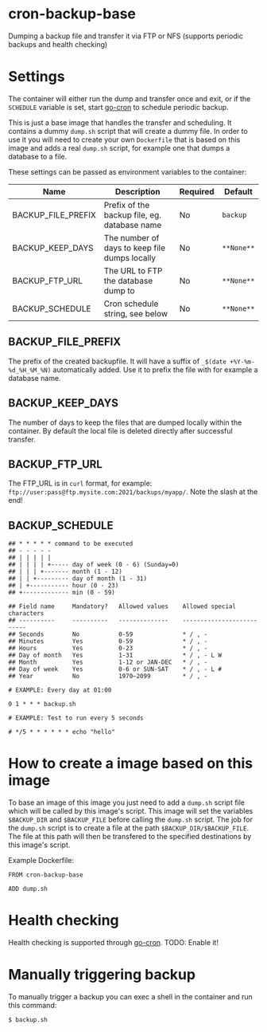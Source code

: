 # cron-backup-base

Dumping a backup file and transfer it via FTP or NFS (supports periodic backups and health checking)

# Settings

The container will either run the dump and transfer once and exit, or if the `SCHEDULE` variable is set, start [go-cron](https://github.com/odise/go-cron/releases) to schedule periodic backup.

This is just a base image that handles the transfer and scheduling. It contains a dummy `dump.sh` script that will create a dummy file. In order to use it you will need to create your own `Dockerfile` that is based on this image and adds a real `dump.sh` script, for example one that dumps a database to a file.

These settings can be passed as environment variables to the container:

| Name                      | Description                                   | Required  | Default    |
| ------------------------- | --------------------------------------------- | --------- | ---------- |
| BACKUP_FILE_PREFIX        | Prefix of the backup file, eg. database name  | No        | `backup`   |
| BACKUP_KEEP_DAYS          | The number of days to keep file dumps locally | No        | `**None**` |
| BACKUP_FTP_URL            | The URL to FTP the database dump to           | No        | `**None**` |
| BACKUP_SCHEDULE           | Cron schedule string, see below               | No        | `**None**` |

## BACKUP_FILE_PREFIX

The prefix of the created backupfile. It will have a suffix of `_$(date +%Y-%m-%d_%H_%M_%N)` automatically added. Use it to prefix the file with for example a database name.

## BACKUP_KEEP_DAYS

The number of days to keep the files that are dumped locally within the container. By default the local file is deleted directly after successful transfer.

## BACKUP_FTP_URL

The FTP_URL is in `curl` format, for example: `ftp://user:pass@ftp.mysite.com:2021/backups/myapp/`. Note the slash at the end!

## BACKUP_SCHEDULE

```
## * * * * * command to be executed
## - - - - -
## | | | | |
## | | | | +----- day of week (0 - 6) (Sunday=0)
## | | | +------- month (1 - 12)
## | | +--------- day of month (1 - 31)
## | +----------- hour (0 - 23)
## +------------- min (0 - 59)

## Field name     Mandatory?   Allowed values    Allowed special characters
## ----------     ----------   --------------    --------------------------
## Seconds        No           0-59              * / , -
## Minutes        Yes          0-59              * / , -
## Hours          Yes          0-23              * / , -
## Day of month   Yes          1-31              * / , - L W
## Month          Yes          1-12 or JAN-DEC   * / , -
## Day of week    Yes          0-6 or SUN-SAT    * / , - L #
## Year           No           1970–2099         * / , -

# EXAMPLE: Every day at 01:00

0 1 * * * backup.sh

# EXAMPLE: Test to run every 5 seconds

# */5 * * * * * * echo "hello"
```

# How to create a image based on this image

To base an image of this image you just need to add a `dump.sh` script file which will be called by this image's script. This image will set the variables `$BACKUP_DIR` and `$BACKUP_FILE` before calling the `dump.sh` script. The job for the `dump.sh` script is to create a file at the path `$BACKUP_DIR/$BACKUP_FILE`. The file at this path will then be transfered to the specified destinations by this image's script.

Example Dockerfile:

```
FROM cron-backup-base

ADD dump.sh
```

# Health checking

Health checking is supported through [go-cron](https://github.com/odise/go-cron/releases). TODO: Enable it!

# Manually triggering backup

To manually trigger a backup you can exec a shell in the container and run this command:

```
$ backup.sh
```

